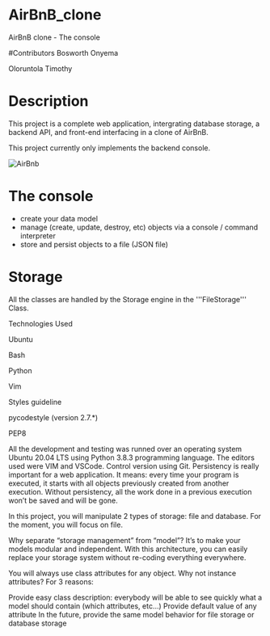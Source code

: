 # AirBnB_clone
AirBnB clone - The console

#Contributors
Bosworth Onyema

Oloruntola Timothy

# Description
This project is a complete web application, intergrating database storage, a backend API, and front-end interfacing in a clone of AirBnB.

This project currently only implements the backend console.

![AirBnb](https://s3.amazonaws.com/alx-intranet.hbtn.io/uploads/medias/2018/6/65f4a1dd9c51265f49d0.png?X-Amz-Algorithm=AWS4-HMAC-SHA256&X-Amz-Credential=AKIARDDGGGOUSBVO6H7D%2F20230310%2Fus-east-1%2Fs3%2Faws4_request&X-Amz-Date=20230310T063110Z&X-Amz-Expires=86400&X-Amz-SignedHeaders=host&X-Amz-Signature=87f76efd2438e71e096d842711979312895d2910bf094ba705aafa2dd12cee7c)


 # The console

- create your data model
- manage (create, update, destroy, etc) objects via a console / command interpreter
- store and persist objects to a file (JSON file)

# Storage
All the classes are handled by the Storage engine in the '''FileStorage''' Class.

Technologies Used

Ubuntu

Bash

Python

Vim

Styles guideline

pycodestyle (version 2.7.*)

PEP8


All the development and testing was runned over an operating system Ubuntu 20.04 LTS using Python 3.8.3 programming language. The editors used were VIM and VSCode. Control version using Git.
Persistency is really important for a web application. It means: every time your program is executed, it starts with all objects previously created from another execution. Without persistency, all the work done in a previous execution won’t be saved and will be gone.

In this project, you will manipulate 2 types of storage: file and database. For the moment, you will focus on file.

Why separate “storage management” from “model”? It’s to make your models modular and independent. With this architecture, you can easily replace your storage system without re-coding everything everywhere.

You will always use class attributes for any object. Why not instance attributes? For 3 reasons:

Provide easy class description: everybody will be able to see quickly what a model should contain (which attributes, etc…)
Provide default value of any attribute
In the future, provide the same model behavior for file storage or database storage
